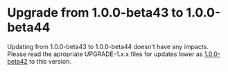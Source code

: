# Upgrade from 1.0.0-beta43 to 1.0.0-beta44

Updating from 1.0.0-beta43 to 1.0.0-beta44 doesn't have any impacts. Please read the apropriate UPGRADE-1.x.x files for updates lower as [1.0.0-beta42](UPGRADE-1.0.0-beta42.md) to this version.